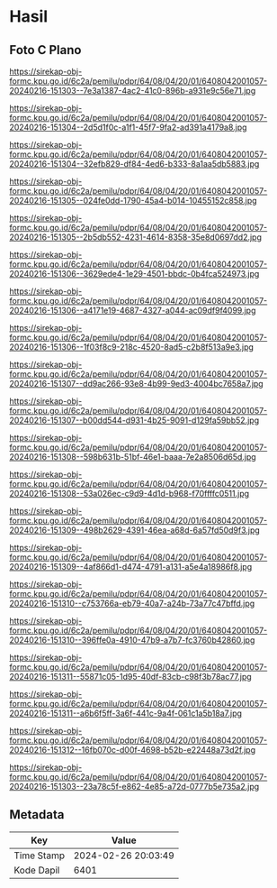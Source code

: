# Hasil

## Foto C Plano

https://sirekap-obj-formc.kpu.go.id/6c2a/pemilu/pdpr/64/08/04/20/01/6408042001057-20240216-151303--7e3a1387-4ac2-41c0-896b-a931e9c56e71.jpg

https://sirekap-obj-formc.kpu.go.id/6c2a/pemilu/pdpr/64/08/04/20/01/6408042001057-20240216-151304--2d5d1f0c-a1f1-45f7-9fa2-ad391a4179a8.jpg

https://sirekap-obj-formc.kpu.go.id/6c2a/pemilu/pdpr/64/08/04/20/01/6408042001057-20240216-151304--32efb829-df84-4ed6-b333-8a1aa5db5883.jpg

https://sirekap-obj-formc.kpu.go.id/6c2a/pemilu/pdpr/64/08/04/20/01/6408042001057-20240216-151305--024fe0dd-1790-45a4-b014-10455152c858.jpg

https://sirekap-obj-formc.kpu.go.id/6c2a/pemilu/pdpr/64/08/04/20/01/6408042001057-20240216-151305--2b5db552-4231-4614-8358-35e8d0697dd2.jpg

https://sirekap-obj-formc.kpu.go.id/6c2a/pemilu/pdpr/64/08/04/20/01/6408042001057-20240216-151306--3629ede4-1e29-4501-bbdc-0b4fca524973.jpg

https://sirekap-obj-formc.kpu.go.id/6c2a/pemilu/pdpr/64/08/04/20/01/6408042001057-20240216-151306--a4171e19-4687-4327-a044-ac09df9f4099.jpg

https://sirekap-obj-formc.kpu.go.id/6c2a/pemilu/pdpr/64/08/04/20/01/6408042001057-20240216-151306--1f03f8c9-218c-4520-8ad5-c2b8f513a9e3.jpg

https://sirekap-obj-formc.kpu.go.id/6c2a/pemilu/pdpr/64/08/04/20/01/6408042001057-20240216-151307--dd9ac266-93e8-4b99-9ed3-4004bc7658a7.jpg

https://sirekap-obj-formc.kpu.go.id/6c2a/pemilu/pdpr/64/08/04/20/01/6408042001057-20240216-151307--b00dd544-d931-4b25-9091-d129fa59bb52.jpg

https://sirekap-obj-formc.kpu.go.id/6c2a/pemilu/pdpr/64/08/04/20/01/6408042001057-20240216-151308--598b631b-51bf-46e1-baaa-7e2a8506d65d.jpg

https://sirekap-obj-formc.kpu.go.id/6c2a/pemilu/pdpr/64/08/04/20/01/6408042001057-20240216-151308--53a026ec-c9d9-4d1d-b968-f70ffffc0511.jpg

https://sirekap-obj-formc.kpu.go.id/6c2a/pemilu/pdpr/64/08/04/20/01/6408042001057-20240216-151309--498b2629-4391-46ea-a68d-6a57fd50d9f3.jpg

https://sirekap-obj-formc.kpu.go.id/6c2a/pemilu/pdpr/64/08/04/20/01/6408042001057-20240216-151309--4af866d1-d474-4791-a131-a5e4a18986f8.jpg

https://sirekap-obj-formc.kpu.go.id/6c2a/pemilu/pdpr/64/08/04/20/01/6408042001057-20240216-151310--c753766a-eb79-40a7-a24b-73a77c47bffd.jpg

https://sirekap-obj-formc.kpu.go.id/6c2a/pemilu/pdpr/64/08/04/20/01/6408042001057-20240216-151310--396ffe0a-4910-47b9-a7b7-fc3760b42860.jpg

https://sirekap-obj-formc.kpu.go.id/6c2a/pemilu/pdpr/64/08/04/20/01/6408042001057-20240216-151311--55871c05-1d95-40df-83cb-c98f3b78ac77.jpg

https://sirekap-obj-formc.kpu.go.id/6c2a/pemilu/pdpr/64/08/04/20/01/6408042001057-20240216-151311--a6b6f5ff-3a6f-441c-9a4f-061c1a5b18a7.jpg

https://sirekap-obj-formc.kpu.go.id/6c2a/pemilu/pdpr/64/08/04/20/01/6408042001057-20240216-151312--16fb070c-d00f-4698-b52b-e22448a73d2f.jpg

https://sirekap-obj-formc.kpu.go.id/6c2a/pemilu/pdpr/64/08/04/20/01/6408042001057-20240216-151303--23a78c5f-e862-4e85-a72d-0777b5e735a2.jpg


## Metadata

| Key        | Value               |
| ---------- | ------------------- |
| Time Stamp | 2024-02-26 20:03:49 |
| Kode Dapil | 6401                |



